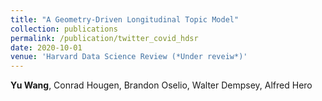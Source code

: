 ```yaml
---
title: "A Geometry-Driven Longitudinal Topic Model"
collection: publications
permalink: /publication/twitter_covid_hdsr
date: 2020-10-01
venue: 'Harvard Data Science Review (*Under reveiw*)'
---
```

**Yu Wang**, Conrad Hougen, Brandon Oselio, Walter Dempsey, Alfred Hero
